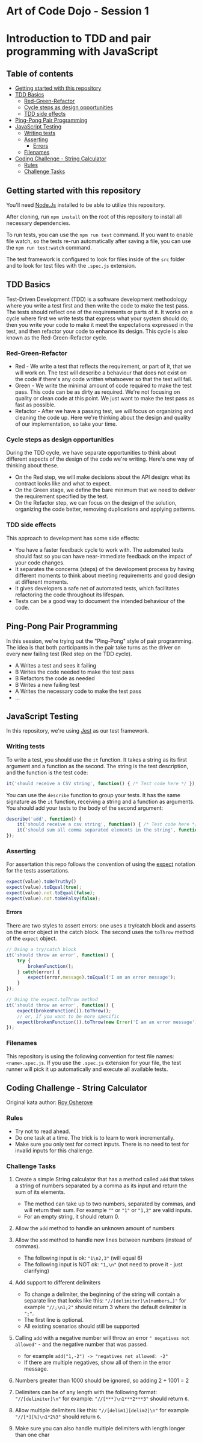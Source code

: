 # Art of Code Dojo - Session 1
# Introduction to TDD and pair programming with JavaScript

## Table of contents
- [Getting started with this repository](#getting-started-with-this-repository)
- [TDD Basics](#tdd-basics)
  - [Red-Green-Refactor](#red-green-refactor)
  - [Cycle steps as design opportunities](#cycle-steps-as-design-opportunities)
  - [TDD side effects](#tdd-side-effects)
- [Ping-Pong Pair Programming](#ping-pong-pair-programming)
- [JavaScript Testing](#javascript-testing)
  - [Writing tests](#writing-tests)
  - [Asserting](#asserting)
    - [Errors](#errors)
  - [Filenames](#filenames)
- [Coding Challenge - String Calculator](#coding-challenge---string-calculator)
  - [Rules](#rules)
  - [Challenge Tasks](#challenge-tasks)
  

## Getting started with this repository
You'll need [Node.Js](https://nodejs.org/) installed to be able to utilize this repository.

After cloning, run `npm install` on the root of this repository to install all necessary dependencies.

To run tests, you can use the `npm run test` command. If you want to enable file watch, so the tests re-run automatically after saving a file, you can use the `npm run test:watch` command.

The test framework is configured to look for files inside of the `src` folder and to look for test files with the `.spec.js` extension.

## TDD Basics
Test-Driven Development (TDD) is a software development methodology where you write a test first and then write the code to make the test pass. The tests should reflect one of the requirements or parts of it.  It works on a cycle where first we write tests that express what your system should do; then you write your code to make it meet the expectations expressed in the test, and then refactor your code to enhance its design. This cycle is also known as the Red-Green-Refactor cycle.

### Red-Green-Refactor
- Red - We write a test that reflects the requirement, or part of it, that we will work on. The test will describe a behaviour that does not exist on the code if there's any code written whatsoever so that the test will fail.
- Green - We write the minimal amount of code required to make the test pass. This code can be as dirty as required. We're not focusing on quality or clean code at this point. We just want to make the test pass as fast as possible.
- Refactor - After we have a passing test, we will focus on organizing and cleaning the code up. Here we're thinking about the design and quality of our implementation, so take your time.

### Cycle steps as design opportunities
During the TDD cycle, we have separate opportunities to think about different aspects of the design of the code we're writing. Here's one way of thinking about these.
- On the Red step, we will make decisions about the API design: what its contract looks like and what to expect.
- On the Green stage, we define the bare minimum that we need to deliver the requirement specified by the test.
- On the Refactor step, we can focus on the design of the solution, organizing the code better, removing duplications and applying patterns.

### TDD side effects
This approach to development has some side effects:
- You have a faster feedback cycle to work with. The automated tests should fast so you can have near-immediate feedback on the impact of your code changes.
- It separates the concerns (steps) of the development process by having different moments to think about meeting requirements and good design at different moments.
- It gives developers a safe net of automated tests, which facilitates refactoring the code throughout its lifespan.
- Tests can be a good way to document the intended behaviour of the code.

## Ping-Pong Pair Programming
In this session, we're trying out the "Ping-Pong" style of pair programming.
The idea is that both participants in the pair take turns as the driver on every new failing test (Red step on the TDD cycle).

- A Writes a test and sees it failing
- B Writes the code needed to make the test pass
- B Refactors the code as needed
- B Writes a new failing test
- A Writes the necessary code to make the test pass
- ...

## JavaScript Testing
In this repository, we're using [Jest](https://jestjs.io/en/) as our test framework.

### Writing tests
To write a test, you should use the `it` function. It takes a string as its first argument and a function as the second. The string is the test description, and the function is the test code:
```js
it('should receive a CSV string', function() { /* Test code here */ });
```

You can use the `describe` function to group your tests. It has the same signature as the `it` function, receiving a string and a function as arguments. You should add your tests to the body of the second argument:
```js
describe('add', function() {
    it('should receive a csv string', function() { /* Test code here */ });
    it('should sum all comma separated elements in the string', function() { /* Test code here */ });
});
```

### Asserting
For assertation this repo follows the convention of using the [expect](https://jestjs.io/docs/en/expect) notation for the tests assertations.
```js
expect(value).toBeTruthy()
expect(value).toEqual(true);
expect(value).not.toEqual(false);
expect(value).not.toBeFalsy(false);
```

#### Errors
There are two styles to assert errors: one uses a try/catch block and asserts on the error object in the catch block. The second uses the `toThrow` method of the `expect` object.
```js
// Using a try/catch block
it('should throw an error', function() {
    try {
        brokenFunction();
    } catch(error) {
        expect(error.message).toEqual('I am an error message');
    }
});
```

```js
// Using the expect.toThrow method
it('should throw an error', function() {
    expect(brokenFunction()).toThrow();
    // or, if you want to be more specific
    expect(brokenFunction()).toThrow(new Error('I am an error message'));
});
```

### Filenames
This repository is using the following convention for test file names: `<name>.spec.js`.
If you use the `.spec.js` extension for your file, the test runner will pick it up automatically and execute all available tests.

## Coding Challenge - String Calculator
Original kata author: [Roy Osherove](https://osherove.com/tdd-kata-1)

### Rules
- Try not to read ahead.
- Do one task at a time. The trick is to learn to work incrementally.
- Make sure you only test for correct inputs. There is no need to test for invalid inputs for this challenge.

### Challenge Tasks

1. Create a simple String calculator that has a method called `add` that takes a string of numbers separated by a comma as its input and return the sum of its elements.
    - The method can take up to two numbers, separated by commas, and will return their sum. For example `""` or `"1"` or `"1,2"` are valid inputs.
    - For an empty string, it should return 0. 

2. Allow the `add` method to handle an unknown amount of numbers

3. Allow the `add` method to handle new lines between numbers (instead of commas).
    - The following input is ok: `"1\n2,3"` (will equal 6)
    - The following input is NOT ok: `"1,\n"` (not need to prove it - just clarifying)

4. Add support to different delimiters
    - To change a delimiter, the beginning of the string will contain a separate line that looks like this: `"//[delimiter]\n[numbers…]"` for example `"//;\n1;2"` should return 3 where the default delimiter is `";"`.
    - The first line is optional.
    - All existing scenarios should still be supported

5. Calling `add` with a negative number will throw an error `" negatives not allowed"` - and the negative number that was passed. 
    - for example `add("1,-2") -> "negatives not allowed: -2"`
    - If there are multiple negatives, show all of them in the error message.

6. Numbers greater than 1000 should be ignored, so adding 2 + 1001 = 2

7. Delimiters can be of any length with the following format: `"//[delimiter]\n"` for example: `"//[***]\n1***2***3"` should return `6`.

8. Allow multiple delimiters like this: `"//[delim1][delim2]\n"` for example `"//[*][%]\n1*2%3"` should return `6`.

9. Make sure you can also handle multiple delimiters with length longer than one char
